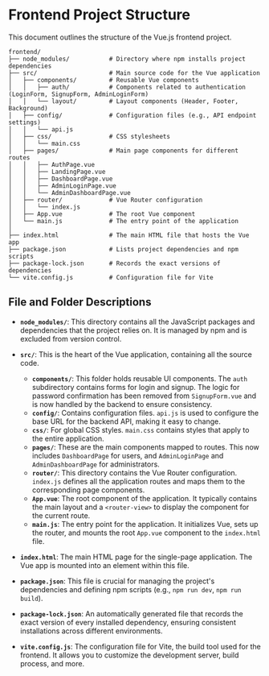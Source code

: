 # Frontend Project Structure

This document outlines the structure of the Vue.js frontend project.

```
frontend/
├── node_modules/           # Directory where npm installs project dependencies
├── src/                    # Main source code for the Vue application
│   ├── components/         # Reusable Vue components
│   │   ├── auth/           # Components related to authentication (LoginForm, SignupForm, AdminLoginForm)
│   │   └── layout/         # Layout components (Header, Footer, Background)
│   ├── config/             # Configuration files (e.g., API endpoint settings)
│   │   └── api.js
│   ├── css/                # CSS stylesheets
│   │   └── main.css
│   ├── pages/              # Main page components for different routes
│   │   ├── AuthPage.vue
│   │   ├── LandingPage.vue
│   │   ├── DashboardPage.vue
│   │   ├── AdminLoginPage.vue
│   │   └── AdminDashboardPage.vue
│   ├── router/             # Vue Router configuration
│   │   └── index.js
│   ├── App.vue             # The root Vue component
│   └── main.js             # The entry point of the application
│
├── index.html              # The main HTML file that hosts the Vue app
├── package.json            # Lists project dependencies and npm scripts
├── package-lock.json       # Records the exact versions of dependencies
└── vite.config.js          # Configuration file for Vite
```

## File and Folder Descriptions

-   **`node_modules/`**: This directory contains all the JavaScript packages and dependencies that the project relies on. It is managed by npm and is excluded from version control.

-   **`src/`**: This is the heart of the Vue application, containing all the source code.
    -   **`components/`**: This folder holds reusable UI components. The `auth` subdirectory contains forms for login and signup. The logic for password confirmation has been removed from `SignupForm.vue` and is now handled by the backend to ensure consistency.
    -   **`config/`**: Contains configuration files. `api.js` is used to configure the base URL for the backend API, making it easy to change.
    -   **`css/`**: For global CSS styles. `main.css` contains styles that apply to the entire application.
    -   **`pages/`**: These are the main components mapped to routes. This now includes `DashboardPage` for users, and `AdminLoginPage` and `AdminDashboardPage` for administrators.
    -   **`router/`**: This directory contains the Vue Router configuration. `index.js` defines all the application routes and maps them to the corresponding page components.
    -   **`App.vue`**: The root component of the application. It typically contains the main layout and a `<router-view>` to display the component for the current route.
    -   **`main.js`**: The entry point for the application. It initializes Vue, sets up the router, and mounts the root `App.vue` component to the `index.html` file.

-   **`index.html`**: The main HTML page for the single-page application. The Vue app is mounted into an element within this file.

-   **`package.json`**: This file is crucial for managing the project's dependencies and defining npm scripts (e.g., `npm run dev`, `npm run build`).

-   **`package-lock.json`**: An automatically generated file that records the exact version of every installed dependency, ensuring consistent installations across different environments.

-   **`vite.config.js`**: The configuration file for Vite, the build tool used for the frontend. It allows you to customize the development server, build process, and more.
